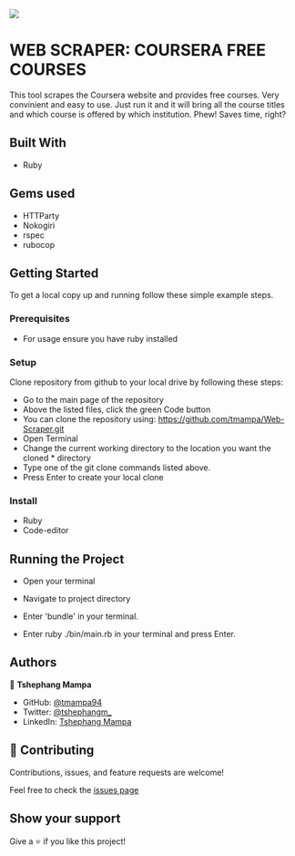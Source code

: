 ![](https://img.shields.io/badge/Microverse-blueviolet)

# WEB SCRAPER: COURSERA FREE COURSES

This tool scrapes the Coursera website and provides free courses. Very convinient and easy to use. Just run it and it will bring all the course titles and which course is offered by which institution. Phew! Saves time, right?

## Built With

- Ruby

## Gems used

* HTTParty
* Nokogiri
* rspec
* rubocop

## Getting Started

To get a local copy up and running follow these simple example steps.

### Prerequisites
- For usage ensure you have ruby installed

### Setup
Clone repository from github to your local drive by following these steps:

* Go to the main page of the repository
* Above the listed files, click the green Code button
* You can clone the repository using: https://github.com/tmampa/Web-Scraper.git
* Open Terminal
* Change the current working directory to the location you want the cloned * directory
* Type one of the git clone commands listed above.
* Press Enter to create your local clone

### Install
- Ruby 
- Code-editor

## Running the Project

* Open your terminal

* Navigate to project directory

* Enter 'bundle' in your terminal.

* Enter ruby ./bin/main.rb in your terminal and press Enter.


## Authors

👤 **Tshephang Mampa**

- GitHub: [@tmampa94](https://github.com/tmampa)
- Twitter: [@tshephangm_](https://twitter.com/tshephangm_)
- LinkedIn: [Tshephang Mampa](https://www.linkedin.com/in/tshephang-mampa-9235951a1/)

## 🤝 Contributing

Contributions, issues, and feature requests are welcome!

Feel free to check the [issues page](https://github.com/tmampa/Web-Scraper/issues)

## Show your support

Give a ⭐️ if you like this project!
